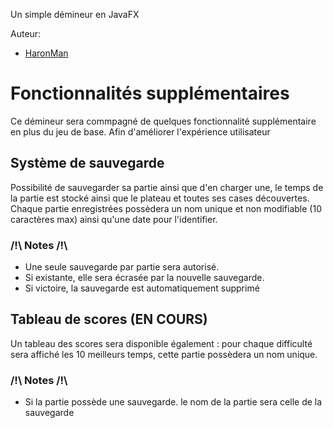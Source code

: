 Un simple démineur en JavaFX

Auteur:
 - [HaronMan](https://github.com/HaronMan)

# Fonctionnalités supplémentaires
Ce démineur sera commpagné de quelques fonctionnalité supplémentaire en plus du jeu de base. Afin d'améliorer l'expérience utilisateur
## Système de sauvegarde
Possibilité de sauvegarder sa partie ainsi que d'en charger une, le temps de la partie est stocké ainsi que le plateau et toutes ses cases découvertes.
Chaque partie enregistrées possèdera un nom unique et non modifiable (10 caractères max) ainsi qu'une date pour l'identifier.
### /!\ Notes /!\
- Une seule sauvegarde par partie sera autorisé.
- Si existante, elle sera écrasée par la nouvelle sauvegarde.
- Si victoire, la sauvegarde est automatiquement supprimé

## Tableau de scores (EN COURS)
Un tableau des scores sera disponible également : pour chaque difficulté sera affiché les 10 meilleurs temps, cette partie possèdera un nom unique.
### /!\ Notes /!\
- Si la partie possède une sauvegarde. le nom de la partie sera celle de la sauvegarde
